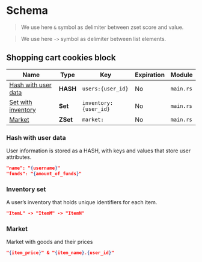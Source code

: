 # Schema

> We use here `&` symbol as delimiter between zset score and value.

> We use here `->` symbol as delimiter between list elements.

## Shopping cart cookies block

| Name                                        | Type     | Key                   | Expiration | Module    |
| ------------------------------------------- | -------- | --------------------- | ---------- | --------- |
| [Hash with user data](#hash-with-user-data) | **HASH** | `users:{user_id}`     | No         | `main.rs` |
| [Set with inventory](#inventory-set)        | **Set**  | `inventory:{user_id}` | No         | `main.rs` |
| [Market](#market)                           | **ZSet** | `market:`             | No         | `main.rs` |

### Hash with user data

User information is stored as a HASH, with keys and values that store user attributes.

```json
"name": "{username}"
"funds": "{amount_of_funds}"
```

### Inventory set

A user’s inventory that holds unique identifiers for each item.

```json
"ItemL" -> "ItemM" -> "ItemN"
```

### Market

Market with goods and their prices

```json
"{item_price}" & "{item_name}.{user_id}"
```
